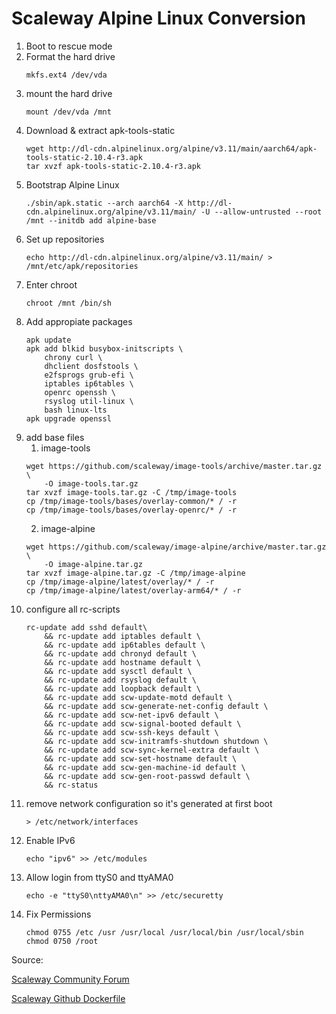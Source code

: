 # Scaleway Alpine Linux Conversion

1. Boot to rescue mode
2. Format the hard drive
    ```
    mkfs.ext4 /dev/vda
    ```
3. mount the hard drive
    ```
    mount /dev/vda /mnt
    ```
4. Download & extract apk-tools-static
    ```
    wget http://dl-cdn.alpinelinux.org/alpine/v3.11/main/aarch64/apk-tools-static-2.10.4-r3.apk 
    tar xvzf apk-tools-static-2.10.4-r3.apk
    ```
5. Bootstrap Alpine Linux
    ```
    ./sbin/apk.static --arch aarch64 -X http://dl-cdn.alpinelinux.org/alpine/v3.11/main/ -U --allow-untrusted --root /mnt --initdb add alpine-base
    ```
6. Set up repositories
    ```
    echo http://dl-cdn.alpinelinux.org/alpine/v3.11/main/ > /mnt/etc/apk/repositories
    ```
7. Enter chroot
    ```
    chroot /mnt /bin/sh
    ```
8. Add appropiate packages
    ```
    apk update
    apk add blkid busybox-initscripts \
        chrony curl \
        dhclient dosfstools \
        e2fsprogs grub-efi \
        iptables ip6tables \
        openrc openssh \
        rsyslog util-linux \
        bash linux-lts
    apk upgrade openssl
    ```
9. add base files
    1. image-tools
    ```
    wget https://github.com/scaleway/image-tools/archive/master.tar.gz \
        -O image-tools.tar.gz
    tar xvzf image-tools.tar.gz -C /tmp/image-tools
    cp /tmp/image-tools/bases/overlay-common/* / -r
    cp /tmp/image-tools/bases/overlay-openrc/* / -r
    ```
    2. image-alpine
    ```
    wget https://github.com/scaleway/image-alpine/archive/master.tar.gz \
        -O image-alpine.tar.gz
    tar xvzf image-alpine.tar.gz -C /tmp/image-alpine
    cp /tmp/image-alpine/latest/overlay/* / -r
    cp /tmp/image-alpine/latest/overlay-arm64/* / -r
    ```
10. configure all rc-scripts
    ```
    rc-update add sshd default\
        && rc-update add iptables default \
        && rc-update add ip6tables default \
        && rc-update add chronyd default \
        && rc-update add hostname default \
        && rc-update add sysctl default \
        && rc-update add rsyslog default \
        && rc-update add loopback default \
        && rc-update add scw-update-motd default \
        && rc-update add scw-generate-net-config default \
        && rc-update add scw-net-ipv6 default \
        && rc-update add scw-signal-booted default \
        && rc-update add scw-ssh-keys default \
        && rc-update add scw-initramfs-shutdown shutdown \
        && rc-update add scw-sync-kernel-extra default \
        && rc-update add scw-set-hostname default \
        && rc-update add scw-gen-machine-id default \
        && rc-update add scw-gen-root-passwd default \
        && rc-status
    ```
11. remove network configuration so it's generated at first boot
    ```
    > /etc/network/interfaces
    ```
12. Enable IPv6
    ```
    echo "ipv6" >> /etc/modules
    ```
13. Allow login from ttyS0 and ttyAMA0
    ```
    echo -e "ttyS0\nttyAMA0\n" >> /etc/securetty
    ```
14. Fix Permissions
    ```
    chmod 0755 /etc /usr /usr/local /usr/local/bin /usr/local/sbin
    chmod 0750 /root
    ```

Source:

[Scaleway Community Forum](https://community.scaleway.com/t/alpine-linux-on-arm64/6022)

[Scaleway Github Dockerfile](https://github.com/scaleway/image-alpine/blob/master/latest/Dockerfile)
